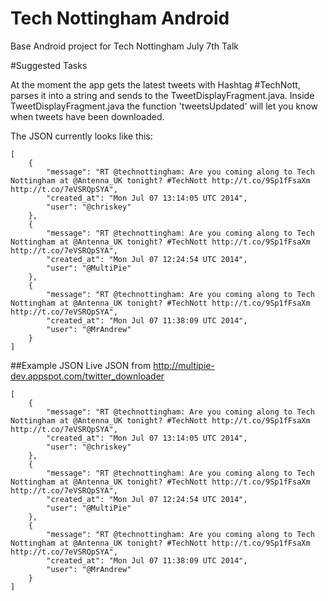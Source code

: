 Tech Nottingham Android
================

Base Android project for Tech Nottingham July 7th Talk

#Suggested Tasks

At the moment the app gets the latest tweets with Hashtag #TechNott, parses it into a string and sends to the TweetDisplayFragment.java.
Inside TweetDisplayFragment.java the function 'tweetsUpdated' will let you know when tweets have been downloaded.

The JSON currently looks like this:
```
[
    {
        "message": "RT @technottingham: Are you coming along to Tech Nottingham at @Antenna_UK tonight? #TechNott http://t.co/9Sp1fFsaXm http://t.co/7eVSRQpSYA",
        "created_at": "Mon Jul 07 13:14:05 UTC 2014",
        "user": "@chriskey"
    },
    {
        "message": "RT @technottingham: Are you coming along to Tech Nottingham at @Antenna_UK tonight? #TechNott http://t.co/9Sp1fFsaXm http://t.co/7eVSRQpSYA",
        "created_at": "Mon Jul 07 12:24:54 UTC 2014",
        "user": "@MultiPie"
    },
    {
        "message": "RT @technottingham: Are you coming along to Tech Nottingham at @Antenna_UK tonight? #TechNott http://t.co/9Sp1fFsaXm http://t.co/7eVSRQpSYA",
        "created_at": "Mon Jul 07 11:38:09 UTC 2014",
        "user": "@MrAndrew"
    }
]
```




##Example JSON
Live JSON from http://multipie-dev.appspot.com/twitter_downloader
```
[
    {
        "message": "RT @technottingham: Are you coming along to Tech Nottingham at @Antenna_UK tonight? #TechNott http://t.co/9Sp1fFsaXm http://t.co/7eVSRQpSYA",
        "created_at": "Mon Jul 07 13:14:05 UTC 2014",
        "user": "@chriskey"
    },
    {
        "message": "RT @technottingham: Are you coming along to Tech Nottingham at @Antenna_UK tonight? #TechNott http://t.co/9Sp1fFsaXm http://t.co/7eVSRQpSYA",
        "created_at": "Mon Jul 07 12:24:54 UTC 2014",
        "user": "@MultiPie"
    },
    {
        "message": "RT @technottingham: Are you coming along to Tech Nottingham at @Antenna_UK tonight? #TechNott http://t.co/9Sp1fFsaXm http://t.co/7eVSRQpSYA",
        "created_at": "Mon Jul 07 11:38:09 UTC 2014",
        "user": "@MrAndrew"
    }
]
```



